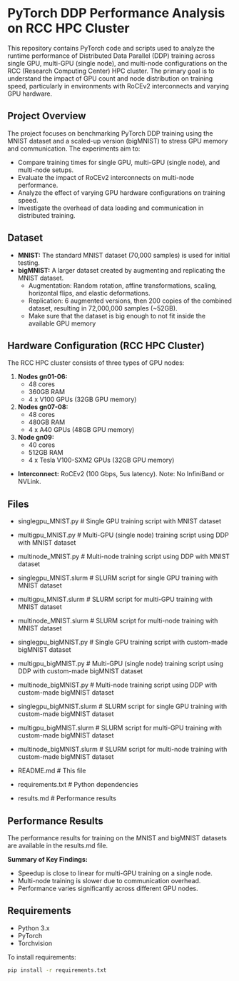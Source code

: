 # PyTorch DDP Performance Analysis on RCC HPC Cluster

This repository contains PyTorch code and scripts used to analyze the runtime performance of Distributed Data Parallel (DDP) training across single GPU, multi-GPU (single node), and multi-node configurations on the RCC (Research Computing Center) HPC cluster. The primary goal is to understand the impact of GPU count and node distribution on training speed, particularly in environments with RoCEv2 interconnects and varying GPU hardware.

## Project Overview

The project focuses on benchmarking PyTorch DDP training using the MNIST dataset and a scaled-up version (bigMNIST) to stress GPU memory and communication. The experiments aim to:

* Compare training times for single GPU, multi-GPU (single node), and multi-node setups.
* Evaluate the impact of RoCEv2 interconnects on multi-node performance.
* Analyze the effect of varying GPU hardware configurations on training speed.
* Investigate the overhead of data loading and communication in distributed training.

## Dataset

* **MNIST:** The standard MNIST dataset (70,000 samples) is used for initial testing.
* **bigMNIST:** A larger dataset created by augmenting and replicating the MNIST dataset.
    * Augmentation: Random rotation, affine transformations, scaling, horizontal flips, and elastic deformations.
    * Replication: 6 augmented versions, then 200 copies of the combined dataset, resulting in 72,000,000 samples (~52GB).
    * Make sure that the dataset is big enough to not fit inside the available GPU memory

## Hardware Configuration (RCC HPC Cluster)

The RCC HPC cluster consists of three types of GPU nodes:

1.  **Nodes gn01-06:**
    * 48 cores
    * 360GB RAM
    * 4 x V100 GPUs (32GB GPU memory)
2.  **Nodes gn07-08:**
    * 48 cores
    * 480GB RAM
    * 4 x A40 GPUs (48GB GPU memory)
3.  **Node gn09:**
    * 40 cores
    * 512GB RAM
    * 4 x Tesla V100-SXM2 GPUs (32GB GPU memory)

* **Interconnect:** RoCEv2 (100 Gbps, 5us latency). Note: No InfiniBand or NVLink.

## Files

* singlegpu_MNIST.py            # Single GPU training script with MNIST dataset
* multigpu_MNIST.py             # Multi-GPU (single node) training script using DDP with MNIST dataset
* multinode_MNIST.py            # Multi-node training script using DDP with MNIST dataset
* singlegpu_MNIST.slurm         # SLURM script for single GPU training with MNIST dataset
* multigpu_MNIST.slurm          # SLURM script for multi-GPU training with MNIST dataset
* multinode_MNIST.slurm         # SLURM script for multi-node training with MNIST dataset

* singlegpu_bigMNIST.py         # Single GPU training script with custom-made bigMNIST dataset
* multigpu_bigMNIST.py          # Multi-GPU (single node) training script using DDP with custom-made bigMNIST dataset
* multinode_bigMNIST.py         # Multi-node training script using DDP with custom-made bigMNIST dataset
* singlegpu_bigMNIST.slurm      # SLURM script for single GPU training with custom-made bigMNIST dataset
* multigpu_bigMNIST.slurm       # SLURM script for multi-GPU training with custom-made bigMNIST dataset
* multinode_bigMNIST.slurm      # SLURM script for multi-node training with custom-made bigMNIST dataset

* README.md                    # This file
* requirements.txt             # Python dependencies
* results.md                   # Performance results

## Performance Results

The performance results for training on the MNIST and bigMNIST datasets are available in the results.md file.

**Summary of Key Findings:**

* Speedup is close to linear for multi-GPU training on a single node.
* Multi-node training is slower due to communication overhead.
* Performance varies significantly across different GPU nodes.

## Requirements

* Python 3.x
* PyTorch
* Torchvision

To install requirements:

```bash
pip install -r requirements.txt

